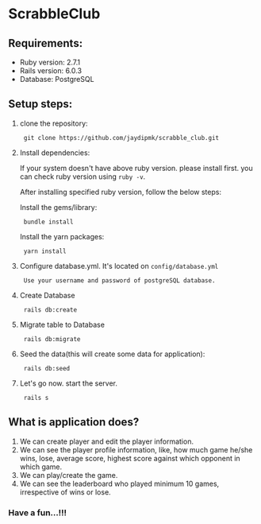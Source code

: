 # ScrabbleClub

## Requirements:

- Ruby version: 2.7.1
- Rails version: 6.0.3
- Database: PostgreSQL

## Setup steps:

1. clone the repository:

        git clone https://github.com/jaydipmk/scrabble_club.git

2. Install dependencies:

    If your system doesn't have above ruby version. please install first. you can check ruby version using `ruby -v`.

    After installing specified ruby version, follow the below steps:

    Install the gems/library:

        bundle install
    Install the yarn packages:

        yarn install

3. Configure database.yml. It's located on `config/database.yml`

        Use your username and password of postgreSQL database.

4. Create Database

        rails db:create

5. Migrate table to Database

        rails db:migrate

6. Seed the data(this will create some data for application):

        rails db:seed

7. Let's go now. start the server.

        rails s

## What is application does?

1. We can create player and edit the player information.
2. We can see the player profile information, like, how much game he/she wins, lose, average score, highest score against which opponent in which game.
3. We can play/create the game.
4. We can see the leaderboard who played minimum 10 games, irrespective of wins or lose.

### Have a fun...!!!
